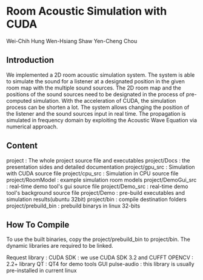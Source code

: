 Room Acoustic Simulation with CUDA
===================================

Wei-Chih Hung
Wen-Hsiang Shaw
Yen-Cheng Chou

Introduction
---------------------
We implemented a 2D room acoustic simulation system. The system is able to simulate the sound for a listener at a designated position in the given room map with the multiple sound sources. The 2D room map and the positions of the sound sources need to be designated in the process of pre-computed simulation. With the acceleration of CUDA, the simulation process can be shorten a lot. The system allows changing the position of the listener and the sound sources input in real time. The propagation is simulated in frequency domain by exploiting the Acoustic Wave Equation via numerical approach.

Content
--------
project : The whole project source file and executables
project/Docs : the presentation sides and detailed documentation
project/gpu_src : Simulation with CUDA source file
project/cpu_src : Simulation in CPU source file
project/RoomModel : example simulation room models
project/DemoGui_src : real-time demo tool's gui source file
project/Demo_src : real-time demo tool's background source file
project/Demo : pre-build executables and simulation results(ubuntu 32bit)
project/bin : compile destination folders
project/prebuild_bin : prebuild binarys in linux 32-bits


How To Compile
--------------
To use the built binaries, copy the project/prebuild_bin to project/bin. The dynamic libraries are required to be linked.

Request library :
CUDA SDK : we use CUDA SDK 3.2 and CUFFT
OPENCV : 2.2+ library
QT : QT4 for demo tools GUI
pulse-audio : this library is usually pre-installed in current linux